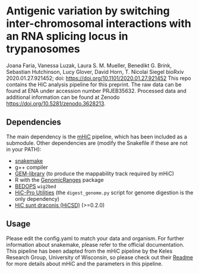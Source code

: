 # Antigenic variation by switching inter-chromosomal interactions with an RNA splicing locus in trypanosomes
Joana Faria, Vanessa Luzak, Laura S. M. Mueller, Benedikt G. Brink, Sebastian Hutchinson, Lucy Glover, David Horn, T. Nicolai Siegel
bioRxiv 2020.01.27.921452; doi: https://doi.org/10.1101/2020.01.27.921452
This repo contains the HiC analysis pipeline for this preprint. The raw data can be found at ENA under accession number PRJEB35632. Processed data and additional information can be found at Zenodo https://doi.org/10.5281/zenodo.3628213.

## Dependencies

The main dependency is the [mHiC](https://github.com/yezhengSTAT/mHiC) pipeline, which has been included as a submodule. Other dependencies are (modify the Snakefile if these are not in your PATH):

- [snakemake](https://snakemake.readthedocs.io/en/stable/index.html)
- g++ compiler
- [GEM-library](https://sourceforge.net/projects/gemlibrary/files/gem-library/) (to produce the mappability track required by mHiC)
- R with the [GenomicRanges](https://bioconductor.org/packages/release/bioc/html/GenomicRanges.html) package
- [BEDOPS](https://bedops.readthedocs.io/en/latest/index.html) `wig2bed`
- [HiC-Pro Utilities](https://github.com/nservant/HiC-Pro/blob/master/doc/UTILS.md) (the `digest_genome.py` script for genome digestion is the only dependency)
- [HiC sunt draconis (HiCSD)](https://github.com/foerstner-lab/HiCsuntdracones) (>=0.2.0)


## Usage

Please edit the config.yaml to match your data and organism. For further information about snakemake, please refer to the official documentation. This pipeline has been adapted from the mHiC pipeline by the Keles Research Group, University of Wisconsin, so please check out their [Readme](https://github.com/yezhengSTAT/mHiC) for more details about mHiC and the parameters in this pipeline.
